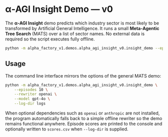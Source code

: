 # α‑AGI Insight Demo — v0

The **α‑AGI Insight** demo predicts which industry sector is most likely to be
transformed by Artificial General Intelligence.  It runs a small
**Meta‑Agentic Tree Search** (MATS) over a list of sector names.  No external
data is required so the script executes fully offline.

```bash
python -m alpha_factory_v1.demos.alpha_agi_insight_v0.insight_demo --episodes 5
```

## Usage

The command line interface mirrors the options of the general MATS demo:

```bash
python -m alpha_factory_v1.demos.alpha_agi_insight_v0.insight_demo \
    --episodes 10 \
    --rewriter openai \
    --model gpt-4o \
    --log-dir logs
```

When optional dependencies such as ``openai`` or ``anthropic`` are not
installed, the program automatically falls back to a simple offline rewriter so
the demo remains functional anywhere.  Episode scores are printed to the console
and optionally written to ``scores.csv`` when ``--log-dir`` is supplied.
